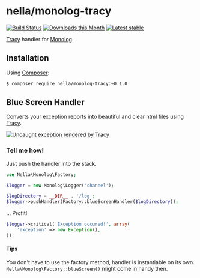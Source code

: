 nella/monolog-tracy
======
[![Build Status](https://travis-ci.org/nella/monolog-tracy.svg?branch=master)](https://travis-ci.org/nella/monolog-tracy)
[![Downloads this Month](https://img.shields.io/packagist/dm/nella/monolog-tracy.svg)](https://packagist.org/packages/nella/monolog-tracy)
[![Latest stable](https://img.shields.io/packagist/v/nella/monolog-tracy.svg)](https://packagist.org/packages/nella/monolog-tracy)

[Tracy](https://tracy.nette.org) handler for [Monolog](https://github.com/Seldaek/monolog).

Installation
------------

Using  [Composer](http://getcomposer.org/):

```sh
$ composer require nella/monolog-tracy:~0.1.0
```


Blue Screen Handler
------------
Converts your exception reports into beautiful and clear html files using [Tracy](https://github.com/nette/tracy).

[![Uncaught exception rendered by Tracy](http://nette.github.io/tracy/images/tracy-exception.png)](http://nette.github.io/tracy/tracy-exception.html)

### Tell me how!
Just push the handler into the stack.
```php
use Nella\Monolog\Factory;

$logger = new Monolog\Logger('channel');

$logDirectory = __DIR__ . '/log';
$logger->pushHandler(Factory::blueScreenHandler($logDirectory));
```
… Profit!
```php
$logger->critical('Exception occured!', array(
    'exception' => new Exception(),
));
```

#### Tips
You don't have to use the factory method, handler is instantiable on its own. `Nella\Monolog\Factory::blueScreen()` might come in handy then.
